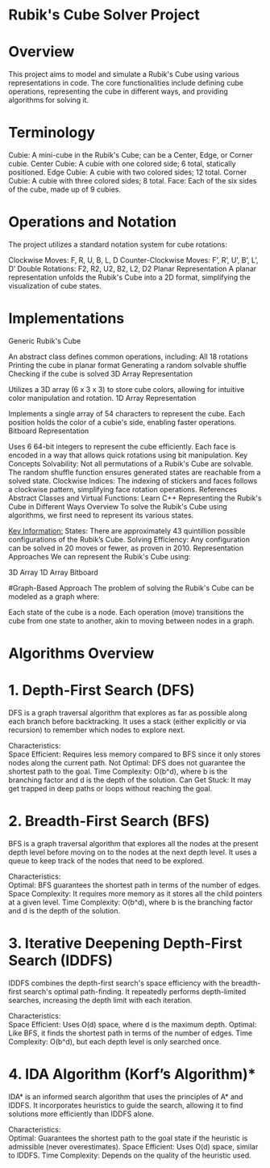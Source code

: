
# Rubik's Cube Solver Project

# Overview
This project aims to model and simulate a Rubik's Cube using various representations in code. The core functionalities include defining cube operations, representing the cube in different ways, and providing algorithms for solving it.

# Terminology
Cubie: A mini-cube in the Rubik's Cube; can be a Center, Edge, or Corner cubie.
Center Cubie: A cubie with one colored side; 6 total, statically positioned.
Edge Cubie: A cubie with two colored sides; 12 total.
Corner Cubie: A cubie with three colored sides; 8 total.
Face: Each of the six sides of the cube, made up of 9 cubies.

# Operations and Notation
The project utilizes a standard notation system for cube rotations:

Clockwise Moves: F, R, U, B, L, D
Counter-Clockwise Moves: F’, R’, U’, B’, L’, D’
Double Rotations: F2, R2, U2, B2, L2, D2
Planar Representation
A planar representation unfolds the Rubik's Cube into a 2D format, simplifying the visualization of cube states.

# Implementations
Generic Rubik's Cube

An abstract class defines common operations, including:
All 18 rotations
Printing the cube in planar format
Generating a random solvable shuffle
Checking if the cube is solved
3D Array Representation

Utilizes a 3D array (6 x 3 x 3) to store cube colors, allowing for intuitive color manipulation and rotation.
1D Array Representation

Implements a single array of 54 characters to represent the cube. Each position holds the color of a cubie's side, enabling faster operations.
Bitboard Representation

Uses 6 64-bit integers to represent the cube efficiently. Each face is encoded in a way that allows quick rotations using bit manipulation.
Key Concepts
Solvability: Not all permutations of a Rubik's Cube are solvable. The random shuffle function ensures generated states are reachable from a solved state.
Clockwise Indices: The indexing of stickers and faces follows a clockwise pattern, simplifying face rotation operations.
References
Abstract Classes and Virtual Functions: Learn C++
Representing the Rubik's Cube in Different Ways
Overview
To solve the Rubik's Cube using algorithms, we first need to represent its various states.

<u>Key Information:</u>
States: There are approximately 43 quintillion possible configurations of the Rubik’s Cube.
Solving Efficiency: Any configuration can be solved in 20 moves or fewer, as proven in 2010.
Representation Approaches
We can represent the Rubik's Cube using:

3D Array
1D Array
Bitboard

#Graph-Based Approach
The problem of solving the Rubik's Cube can be modeled as a graph where:

Each state of the cube is a node.
Each operation (move) transitions the cube from one state to another, akin to moving between nodes in a graph.

# Algorithms Overview
# 1. Depth-First Search (DFS)
DFS is a graph traversal algorithm that explores as far as possible along each branch before backtracking. It uses a stack (either explicitly or via recursion) to remember which nodes to explore next.

 Characteristics:</br>
Space Efficient: Requires less memory compared to BFS since it only stores nodes along the current path.
Not Optimal: DFS does not guarantee the shortest path to the goal.
Time Complexity: O(b^d), where b is the branching factor and d is the depth of the solution.
Can Get Stuck: It may get trapped in deep paths or loops without reaching the goal.
# 2. Breadth-First Search (BFS)
BFS is a graph traversal algorithm that explores all the nodes at the present depth level before moving on to the nodes at the next depth level. It uses a queue to keep track of the nodes that need to be explored.

Characteristics:</br>
Optimal: BFS guarantees the shortest path in terms of the number of edges.
Space Complexity: It requires more memory as it stores all the child pointers at a given level.
Time Complexity: O(b^d), where b is the branching factor and d is the depth of the solution.
# 3. Iterative Deepening Depth-First Search (IDDFS)
IDDFS combines the depth-first search's space efficiency with the breadth-first search's optimal path-finding. It repeatedly performs depth-limited searches, increasing the depth limit with each iteration.

Characteristics:</br>
Space Efficient: Uses O(d) space, where d is the maximum depth.
Optimal: Like BFS, it finds the shortest path in terms of the number of edges.
Time Complexity: O(b^d), but each depth level is only searched once.
# 4. IDA Algorithm (Korf’s Algorithm)*
IDA* is an informed search algorithm that uses the principles of A* and IDDFS. It incorporates heuristics to guide the search, allowing it to find solutions more efficiently than IDDFS alone.

Characteristics:</br>
Optimal: Guarantees the shortest path to the goal state if the heuristic is admissible (never overestimates).
Space Efficient: Uses O(d) space, similar to IDDFS.
Time Complexity: Depends on the quality of the heuristic used.
